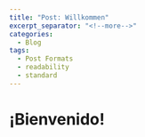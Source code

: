 ```yaml
---
title: "Post: Willkommen"
excerpt_separator: "<!--more-->"
categories:
  - Blog
tags:
  - Post Formats
  - readability
  - standard
---
```

# ¡Bienvenido!
